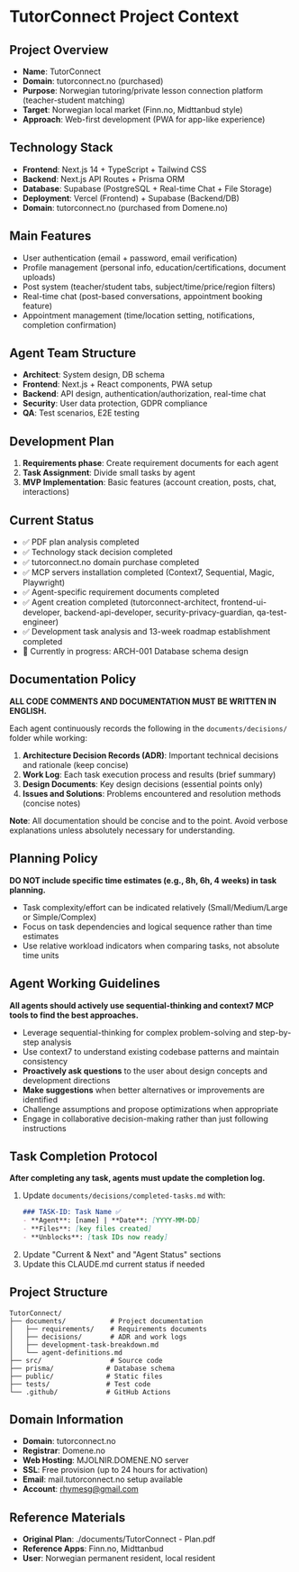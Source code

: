 # TutorConnect Project Context

## Project Overview
- **Name**: TutorConnect
- **Domain**: tutorconnect.no (purchased)
- **Purpose**: Norwegian tutoring/private lesson connection platform (teacher-student matching)
- **Target**: Norwegian local market (Finn.no, Midttanbud style)
- **Approach**: Web-first development (PWA for app-like experience)

## Technology Stack
- **Frontend**: Next.js 14 + TypeScript + Tailwind CSS
- **Backend**: Next.js API Routes + Prisma ORM
- **Database**: Supabase (PostgreSQL + Real-time Chat + File Storage)
- **Deployment**: Vercel (Frontend) + Supabase (Backend/DB)
- **Domain**: tutorconnect.no (purchased from Domene.no)

## Main Features
- User authentication (email + password, email verification)
- Profile management (personal info, education/certifications, document uploads)
- Post system (teacher/student tabs, subject/time/price/region filters)
- Real-time chat (post-based conversations, appointment booking feature)
- Appointment management (time/location setting, notifications, completion confirmation)

## Agent Team Structure
- **Architect**: System design, DB schema
- **Frontend**: Next.js + React components, PWA setup
- **Backend**: API design, authentication/authorization, real-time chat
- **Security**: User data protection, GDPR compliance
- **QA**: Test scenarios, E2E testing

## Development Plan
1. **Requirements phase**: Create requirement documents for each agent
2. **Task Assignment**: Divide small tasks by agent
3. **MVP Implementation**: Basic features (account creation, posts, chat, interactions)

## Current Status
- ✅ PDF plan analysis completed
- ✅ Technology stack decision completed
- ✅ tutorconnect.no domain purchase completed
- ✅ MCP servers installation completed (Context7, Sequential, Magic, Playwright)
- ✅ Agent-specific requirement documents completed
- ✅ Agent creation completed (tutorconnect-architect, frontend-ui-developer, backend-api-developer, security-privacy-guardian, qa-test-engineer)
- ✅ Development task analysis and 13-week roadmap establishment completed
- 🔄 Currently in progress: ARCH-001 Database schema design

## Documentation Policy
**ALL CODE COMMENTS AND DOCUMENTATION MUST BE WRITTEN IN ENGLISH.**

Each agent continuously records the following in the `documents/decisions/` folder while working:

1. **Architecture Decision Records (ADR)**: Important technical decisions and rationale (keep concise)
2. **Work Log**: Each task execution process and results (brief summary)
3. **Design Documents**: Key design decisions (essential points only)
4. **Issues and Solutions**: Problems encountered and resolution methods (concise notes)

**Note**: All documentation should be concise and to the point. Avoid verbose explanations unless absolutely necessary for understanding.

## Planning Policy
**DO NOT include specific time estimates (e.g., 8h, 6h, 4 weeks) in task planning.**

- Task complexity/effort can be indicated relatively (Small/Medium/Large or Simple/Complex)
- Focus on task dependencies and logical sequence rather than time estimates
- Use relative workload indicators when comparing tasks, not absolute time units

## Agent Working Guidelines
**All agents should actively use sequential-thinking and context7 MCP tools to find the best approaches.**

- Leverage sequential-thinking for complex problem-solving and step-by-step analysis
- Use context7 to understand existing codebase patterns and maintain consistency
- **Proactively ask questions** to the user about design concepts and development directions
- **Make suggestions** when better alternatives or improvements are identified
- Challenge assumptions and propose optimizations when appropriate
- Engage in collaborative decision-making rather than just following instructions

## Task Completion Protocol
**After completing any task, agents must update the completion log.**

1. Update `documents/decisions/completed-tasks.md` with:
   ```markdown
   ### TASK-ID: Task Name ✅
   - **Agent**: [name] | **Date**: [YYYY-MM-DD]
   - **Files**: [key files created]
   - **Unblocks**: [task IDs now ready]
   ```
2. Update "Current & Next" and "Agent Status" sections
3. Update this CLAUDE.md current status if needed

## Project Structure
```
TutorConnect/
├── documents/           # Project documentation
│   ├── requirements/    # Requirements documents
│   ├── decisions/       # ADR and work logs
│   ├── development-task-breakdown.md
│   └── agent-definitions.md
├── src/                 # Source code
├── prisma/             # Database schema
├── public/             # Static files
├── tests/              # Test code
└── .github/            # GitHub Actions
```

## Domain Information
- **Domain**: tutorconnect.no
- **Registrar**: Domene.no
- **Web Hosting**: MJOLNIR.DOMENE.NO server
- **SSL**: Free provision (up to 24 hours for activation)
- **Email**: mail.tutorconnect.no setup available
- **Account**: rhymesg@gmail.com

## Reference Materials
- **Original Plan**: ./documents/TutorConnect - Plan.pdf
- **Reference Apps**: Finn.no, Midttanbud
- **User**: Norwegian permanent resident, local resident